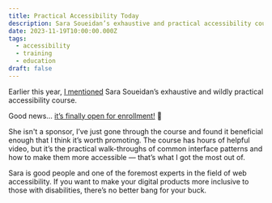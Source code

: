 ```yaml
---
title: Practical Accessibility Today
description: Sara Soueidan’s exhaustive and practical accessibility course finally launched.
date: 2023-11-19T10:00:00.000Z
tags:
  - accessibility
  - training
  - education
draft: false
---
```

Earlier this year, [I mentioned](https://practicaldesignsystems.com/daily/practical-accessibility-course/) Sara Soueidan’s exhaustive and wildly practical accessibility course. 

Good news… [it’s finally open for enrollment!](https://practical-accessibility.today/) 🎉

She isn't a sponsor, I’ve just gone through the course and found it beneficial enough that I think it’s worth promoting. The course has hours of helpful video, but it’s the practical walk-throughs of common interface patterns and how to make them more accessible — that’s what I got the most out of.

Sara is good people and one of the foremost experts in the field of web accessibility. If you want to make your digital products more inclusive to those with disabilities, there’s no better bang for your buck.